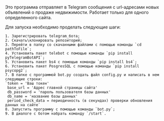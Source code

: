 Это программа отправляет в Telegram сообщения с url-адресами новых объявлений о продаже недвижимости. Работает только для одного определенного сайта.

Для запуска необходимо проделать следующие шаги:

    1. Зарегистрировать telegram_бота;
    2. Скачать\клонировать репозиторий;
    3. Перейти в папку со скачанными файлами с помощью команды `cd pathToFile`;
    4. Установить пакет telebot с помощью команды `pip install pyTelegramBotAPI`;
    5. Установить пакет bs4 с помощью команды `pip install bs4`;
    6. Установить пакет PosgresSQL с помощью команды `pip install psycopg2`;
    7. В папке с программой bot.py создать файл config.py и написать в нем следующие строки:
    `token = 'Ваш токен'
     base_url = 'Адрес главной страницы сайта'
     db_password = 'пароль пользователя базы данных'
     db_name = 'название базы данных'
     period_check_data = периодичность (в секундах) проверки обновления данных на сайте`
    8. Запустить программу с помощью команды `bot.py`; 
    9. В диалоге с ботом набрать команду `/start`. 
    
